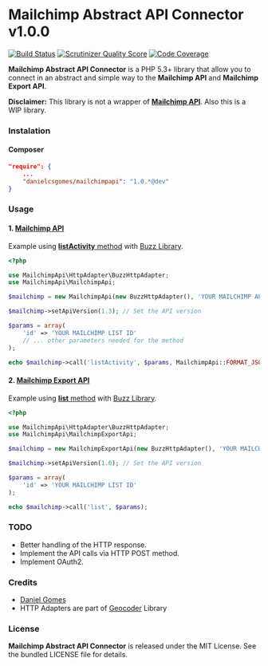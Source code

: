  Mailchimp Abstract API Connector v1.0.0
========================================

[![Build Status](https://travis-ci.org/danielcsgomes/MailchimpApi.png?branch=master)](https://travis-ci.org/danielcsgomes/MailchimpApi) [![Scrutinizer Quality Score](https://scrutinizer-ci.com/g/danielcsgomes/MailchimpApi/badges/quality-score.png?s=435ce0fae0b07d7c445af8f67125f537c10f20e5)](https://scrutinizer-ci.com/g/danielcsgomes/MailchimpApi/) [![Code Coverage](https://scrutinizer-ci.com/g/danielcsgomes/MailchimpApi/badges/coverage.png?s=9aba2cb57afa875a6f7006f2bfbdb856ab3135a2)](https://scrutinizer-ci.com/g/danielcsgomes/MailchimpApi/)

**Mailchimp Abstract API Connector** is a PHP 5.3+ library that allow you to connect in an abstract and simple way to the **Mailchimp API** and **Mailchimp Export API**.

**Disclaimer:** This library is not a wrapper of [**Mailchimp API**](http://apidocs.mailchimp.com/). Also this is a WIP library.


### Instalation

#### Composer

```json
"require": {
    ...
    "danielcsgomes/mailchimpapi": "1.0.*@dev"
}
```

### Usage

#### 1. [Mailchimp API](http://apidocs.mailchimp.com/api/)

Example using [**listActivity** method](http://apidocs.mailchimp.com/api/1.3/listactivity.func.php) with [Buzz Library](https://github.com/kriswallsmith/Buzz).

```php
<?php

use MailchimpApi\HttpAdapter\BuzzHttpAdapter;
use MailchimpApi\MailchimpApi;

$mailchimp = new MailchimpApi(new BuzzHttpAdapter(), 'YOUR MAILCHIMP API KEY');

$mailchimp->setApiVersion(1.3); // Set the API version

$params = array(
    'id' => 'YOUR MAILCHIMP LIST ID'
    // ... other parameters needed for the method
);

echo $mailchimp->call('listActivity', $params, MailchimpApi::FORMAT_JSON);
```

#### 2. [Mailchimp Export API](http://apidocs.mailchimp.com/export/)

Example using [**list** method](http://apidocs.mailchimp.com/export/1.0/list.func.php) with [Buzz Library](https://github.com/kriswallsmith/Buzz).

```php
<?php

use MailchimpApi\HttpAdapter\BuzzHttpAdapter;
use MailchimpApi\MailchimpExportApi;

$mailchimp = new MailchimpExportApi(new BuzzHttpAdapter(), 'YOUR MAILCHIMP API KEY');

$mailchimp->setApiVersion(1.0); // Set the API version

$params = array(
    'id' => 'YOUR MAILCHIMP LIST ID'
);

echo $mailchimp->call('list', $params);
```

### TODO

* Better handling of the HTTP response.
* Implement the API calls via HTTP POST method.
* Implement OAuth2.


### Credits

* [Daniel Gomes](me@danielcsgomes.com)
* HTTP Adapters are part of [Geocoder](https://github.com/willdurand/Geocoder) Library

### License

**Mailchimp Abstract API Connector** is released under the MIT License. See the bundled LICENSE file for details.
